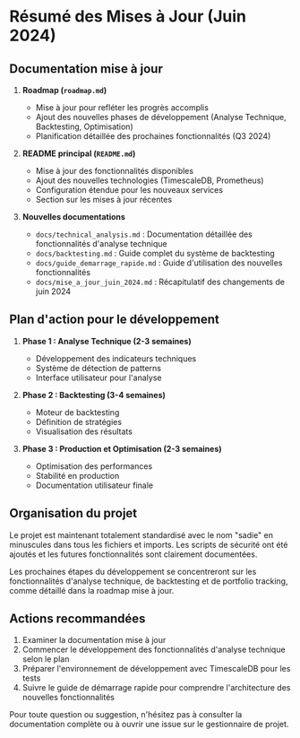 # Résumé des Mises à Jour (Juin 2024)

## Documentation mise à jour

1. **Roadmap (`roadmap.md`)**
   - Mise à jour pour refléter les progrès accomplis
   - Ajout des nouvelles phases de développement (Analyse Technique, Backtesting, Optimisation)
   - Planification détaillée des prochaines fonctionnalités (Q3 2024)

2. **README principal (`README.md`)**
   - Mise à jour des fonctionnalités disponibles
   - Ajout des nouvelles technologies (TimescaleDB, Prometheus)
   - Configuration étendue pour les nouveaux services
   - Section sur les mises à jour récentes

3. **Nouvelles documentations**
   - `docs/technical_analysis.md` : Documentation détaillée des fonctionnalités d'analyse technique
   - `docs/backtesting.md` : Guide complet du système de backtesting
   - `docs/guide_demarrage_rapide.md` : Guide d'utilisation des nouvelles fonctionnalités
   - `docs/mise_a_jour_juin_2024.md` : Récapitulatif des changements de juin 2024

## Plan d'action pour le développement

1. **Phase 1 : Analyse Technique (2-3 semaines)**
   - Développement des indicateurs techniques
   - Système de détection de patterns
   - Interface utilisateur pour l'analyse

2. **Phase 2 : Backtesting (3-4 semaines)**
   - Moteur de backtesting
   - Définition de stratégies
   - Visualisation des résultats

3. **Phase 3 : Production et Optimisation (2-3 semaines)**
   - Optimisation des performances
   - Stabilité en production
   - Documentation utilisateur finale

## Organisation du projet

Le projet est maintenant totalement standardisé avec le nom "sadie" en minuscules dans tous les fichiers et imports. Les scripts de sécurité ont été ajoutés et les futures fonctionnalités sont clairement documentées.

Les prochaines étapes du développement se concentreront sur les fonctionnalités d'analyse technique, de backtesting et de portfolio tracking, comme détaillé dans la roadmap mise à jour.

## Actions recommandées

1. Examiner la documentation mise à jour
2. Commencer le développement des fonctionnalités d'analyse technique selon le plan
3. Préparer l'environnement de développement avec TimescaleDB pour les tests
4. Suivre le guide de démarrage rapide pour comprendre l'architecture des nouvelles fonctionnalités

Pour toute question ou suggestion, n'hésitez pas à consulter la documentation complète ou à ouvrir une issue sur le gestionnaire de projet. 